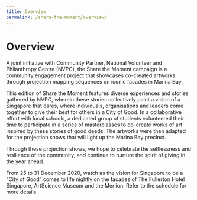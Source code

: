 ```yaml
---
title: Overview
permalink: /share-the-moment/overview/
---
```


# Overview

A joint initiative with Community Partner, National Volunteer and Philanthropy Centre (NVPC), the Share the Moment campaign is a community engagement project that showcases co-created artworks through projection mapping sequences on iconic facades in Marina Bay. 

This edition of Share the Moment features diverse experiences and stories gathered by NVPC, wherein these stories collectively paint a vision of a Singapore that cares, where individuals, organisations and leaders come together to give their best for others in a City of Good. In a collaborative effort with local schools, a dedicated group of students volunteered their time to participate in a series of masterclasses to co-create works of art inspired by these stories of good deeds. The artworks were then adapted for the projection shows that will light up the Marina Bay precinct.  
		
Through these projection shows, we hope to celebrate the selflessness and resilience of the community, and continue to nurture the spirit of giving in the year ahead.

From 25 to 31 December 2020, watch as the vision for Singapore to be a “City of Good” comes to life nightly on the facades of The Fullerton Hotel Singapore, ArtScience Museum and the Merlion. Refer to the schedule for more details.  

